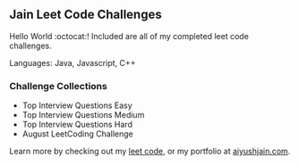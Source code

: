 ## Jain Leet Code Challenges

Hello World :octocat:! Included are all of my completed leet code challenges.

Languages: Java, Javascript, C++

### Challenge Collections

* Top Interview Questions Easy
* Top Interview Questions Medium
* Top Interview Questions Hard
* August LeetCoding Challenge

Learn more by checking out my [leet code](https://leetcode.com/maxxify/), or my portfolio at [aiyushjain.com](https://aiyushjain.com/).